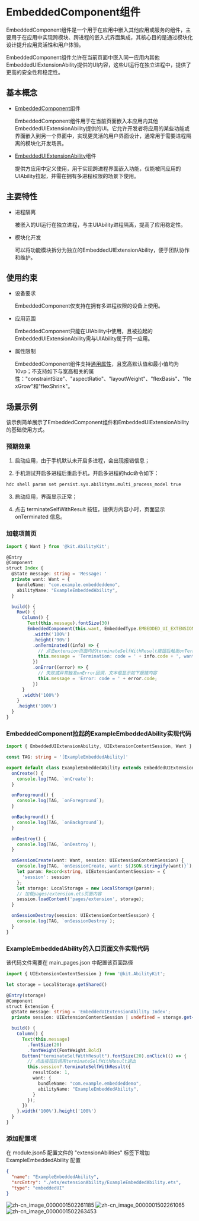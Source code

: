 # EmbeddedComponent组件

EmbeddedComponent组件是一个用于在应用中嵌入其他应用或服务的组件，主要用于在应用中实现跨模块、跨进程的嵌入式界面集成，其核心目的是通过模块化设计提升应用灵活性和用户体验。

EmbeddedComponent组件允许在当前页面中嵌入同一应用内其他EmbeddedUIExtensionAbility提供的UI内容，这些UI运行在独立进程中，提供了更高的安全性和稳定性。

## 基本概念

- [EmbeddedComponent](../reference/apis-arkui/arkui-ts/ts-container-embedded-component.md)组件

  EmbeddedComponent组件用于在当前页面嵌入本应用内其他EmbeddedUIExtensionAbility提供的UI。它允许开发者将应用的某些功能或界面嵌入到另一个界面中，实现更灵活的用户界面设计，通常用于需要进程隔离的模块化开发场景。

- [EmbeddedUIExtensionAbility](../reference/apis-ability-kit/js-apis-app-ability-embeddedUIExtensionAbility.md)组件

  提供方应用中定义使用，用于实现跨进程界面嵌入功能，仅能被同应用的UIAbility拉起，并需在拥有多进程权限的场景下使用。

## 主要特性

- 进程隔离

  被嵌入的UI运行在独立进程，与主UIAbility进程隔离，提高了应用稳定性。

- 模块化开发

  可以将功能模块拆分为独立的EmbeddedUIExtensionAbility，便于团队协作和维护。

## 使用约束

- 设备要求

  EmbeddedComponent仅支持在拥有多进程权限的设备上使用。

- 应用范围

  EmbeddedComponent只能在UIAbility中使用，且被拉起的EmbeddedUIExtensionAbility需与UIAbility属于同一应用。

- 属性限制

  EmbeddedComponent组件支持[通用属性](../reference/apis-arkui/arkui-js/js-components-common-attributes.md)，且宽高默认值和最小值均为10vp；不支持如下与宽高相关的属性："constraintSize"、"aspectRatio"、"layoutWeight"、"flexBasis"、"flexGrow"和"flexShrink"。

## 场景示例

该示例简单展示了EmbeddedComponent组件和EmbeddedUIExtensionAbility的基础使用方式。

### 预期效果

1. 启动应用，由于手机默认未开启多进程，会出现报错信息；

2. 手机测试开启多进程后重启手机，开启多进程的hdc命令如下：

```bash
hdc shell param set persist.sys.abilityms.multi_process_model true
```

3. 启动应用，界面显示正常；

4. 点击 terminateSelfWithResult 按钮，提供方内容小时，页面显示 onTerminated 信息。

### 加载项首页

```ts
import { Want } from '@kit.AbilityKit';

@Entry
@Component
struct Index {
  @State message: string = 'Message: '
  private want: Want = {
    bundleName: "com.example.embeddeddemo",
    abilityName: "ExampleEmbeddedAbility",
  }

  build() {
    Row() {
      Column() {
        Text(this.message).fontSize(30)
        EmbeddedComponent(this.want, EmbeddedType.EMBEDDED_UI_EXTENSION)
          .width('100%')
          .height('90%')
          .onTerminated((info) => {
            // 点击extension页面内的terminateSelfWithResult按钮后触发onTerminated回调，文本框显示如下信息
            this.message = 'Termination: code = ' + info.code + ', want = ' + JSON.stringify(info.want);
          })
          .onError((error) => {
            // 失败或异常触发onError回调，文本框显示如下报错内容
            this.message = 'Error: code = ' + error.code;
          })
      }
      .width('100%')
    }
    .height('100%')
  }
}
```

### EmbeddedComponent拉起的ExampleEmbeddedAbility实现代码

```ts
import { EmbeddedUIExtensionAbility, UIExtensionContentSession, Want } from '@kit.AbilityKit';

const TAG: string = '[ExampleEmbeddedAbility]'

export default class ExampleEmbeddedAbility extends EmbeddedUIExtensionAbility {
  onCreate() {
    console.log(TAG, `onCreate`);
  }

  onForeground() {
    console.log(TAG, `onForeground`);
  }

  onBackground() {
    console.log(TAG, `onBackground`);
  }

  onDestroy() {
    console.log(TAG, `onDestroy`);
  }

  onSessionCreate(want: Want, session: UIExtensionContentSession) {
    console.log(TAG, `onSessionCreate, want: ${JSON.stringify(want)}`);
    let param: Record<string, UIExtensionContentSession> = {
      'session': session
    };
    let storage: LocalStorage = new LocalStorage(param);
    // 加载pages/extension.ets页面内容
    session.loadContent('pages/extension', storage);
  }

  onSessionDestroy(session: UIExtensionContentSession) {
    console.log(TAG, `onSessionDestroy`);
  }
}
```

### ExampleEmbeddedAbility的入口页面文件实现代码

该代码文件需要在 main_pages.json 中配置该页面路径

```ts
import { UIExtensionContentSession } from '@kit.AbilityKit';

let storage = LocalStorage.getShared()

@Entry(storage)
@Component
struct Extension {
  @State message: string = 'EmbeddedUIExtensionAbility Index';
  private session: UIExtensionContentSession | undefined = storage.get<UIExtensionContentSession>('session');

  build() {
    Column() {
      Text(this.message)
        .fontSize(20)
        .fontWeight(FontWeight.Bold)
      Button("terminateSelfWithResult").fontSize(20).onClick(() => {
        // 点击按钮后调用terminateSelfWithResult退出
        this.session?.terminateSelfWithResult({
          resultCode: 1,
          want: {
            bundleName: "com.example.embeddeddemo",
            abilityName: "ExampleEmbeddedAbility",
          }
        });
      })
    }.width('100%').height('100%')
  }
}
```

### 添加配置项

在 module.json5 配置文件的 "extensionAbilities" 标签下增加 ExampleEmbeddedAbility 配置

```json
{
  "name": "ExampleEmbeddedAbility",
  "srcEntry": "./ets/extensionAbility/ExampleEmbeddedAbility.ets",
  "type": "embeddedUI"
}
```

![zh-cn_image_0000001502261185](figures/zh-cn_image_0000001502261185.jpg)
![zh-cn_image_0000001502261065](figures/zh-cn_image_0000001502261065.jpg)
![zh-cn_image_0000001502263453](figures/zh-cn_image_0000001502263453.jpg)
<!--RP1--><!--RP1End-->